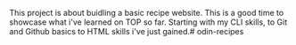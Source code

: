 This project is about buidling a basic recipe website. This is a good time to showcase what i've learned on TOP so far. Starting with my CLI skills, to Git and Github basics to HTML skills i've just gained.# odin-recipes